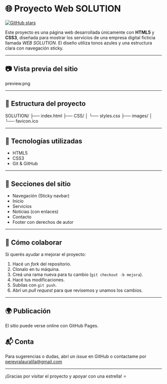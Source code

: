 # 🌐 Proyecto Web SOLUTION

[![GitHub stars](https://img.shields.io/github/stars/laulila/SOLUTION?style=social)](https://github.com/laulila/SOLUTION/stargazers)

Este proyecto es una página web desarrollada únicamente con **HTML5** y **CSS3**, diseñada para mostrar los servicios de una empresa digital ficticia llamada *WEB SOLUTION*. El diseño utiliza tonos azules y una estructura clara con navegación sticky.

---

## 📷 Vista previa del sitio

preview.png

---

## 📁 Estructura del proyecto

SOLUTION/
├── index.html
├── CSS/
│ └── styles.css
├── images/
│ └── favicon.ico 

---

## 🔧 Tecnologías utilizadas

- HTML5
- CSS3
- Git & GitHub

---

## 📌 Secciones del sitio

- Navegación (Sticky navbar)
- Inicio
- Servicios
- Noticias (con enlaces)
- Contacto
- Footer con derechos de autor

---

## 🤝 Cómo colaborar

Si querés ayudar a mejorar el proyecto:

1. Hacé un *fork* del repositorio.
2. Clonalo en tu máquina.
3. Creá una rama nueva para tu cambio (`git checkout -b mejora`).
4. Hacé tus modificaciones.
5. Subilas con `git push`.
6. Abrí un *pull request* para que revisemos y unamos los cambios.

---

## 🌍 Publicación

El sitio puede verse online con GitHub Pages.

## 📬 Conta

Para sugerencias o dudas, abrí un *issue* en GitHub o contactame por pereyralauralila@gmail.com

---

¡Gracias por visitar el proyecto y apoyar con una estrella! ⭐

